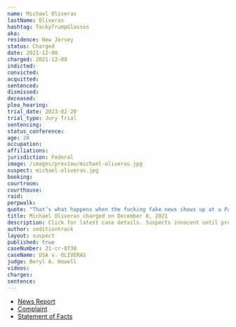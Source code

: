 ```yaml
---
name: Michael Oliveras
lastName: Oliveras
hashtag: TackyTrumpGlasses
aka:
residence: New Jersey
status: Charged
date: 2021-12-08
charged: 2021-12-08
indicted:
convicted:
acquitted:
sentenced:
dismissed:
deceased:
plea_hearing:
trial_date: 2023-02-20
trial_type: Jury Trial
sentencing:
status_conference:
age: 38
occupation:
affiliations:
jurisdiction: Federal
image: /images/preview/michael-oliveras.jpg
suspect: michael-oliveras.jpg
booking:
courtroom:
courthouse:
raid:
perpwalk:
quote: "That’s what happens when the fucking fake news shows up at a Patriot rally"
title: Michael Oliveras charged on December 8, 2021
description: Click for latest case details. Suspects innocent until proven guilty.
author: seditiontrack
layout: suspect
published: true
caseNumber: 21-cr-0738
caseName: USA v. OLIVERAS
judge: Beryl A. Howell
videos:
charges:
sentence:
---
```

- [News Report](https://www.nj.com/camden/2022/01/parler-users-tipped-off-fbi-about-latest-nj-man-charged-in-us-capitol-riot.html)
- [Complaint](https://www.justice.gov/usao-dc/case-multi-defendant/file/1476376/download)
- [Statement of Facts](https://www.justice.gov/usao-dc/case-multi-defendant/file/1476381/download)
